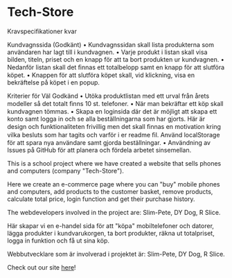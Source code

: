 # Tech-Store

Kravspecifikationer kvar


Kundvagnssida (Godkänt)
•	Kundvagnssidan skall lista produkterna som användaren har lagt till i kundvagnen.
•	Varje produkt i listan skall visa bilden, titeln, priset och en knapp för att ta bort produkten ur kundvagnen.
•	Nedanför listan skall det ﬁnnas ett totalbelopp samt en knapp för att slutföra köpet.
•	Knappen för att slutföra köpet skall, vid klickning, visa en bekräftelse på köpet i en popup.

Kriterier för Väl Godkänd
•	Utöka produktlistan med ett urval från årets modeller så det totalt ﬁnns 10 st. telefoner.
•	När man bekräftar ett köp skall kundvagnen tömmas.
•	Skapa en loginsida där det är möjligt att skapa ett konto samt logga in och se alla beställningarna som har gjorts. Här är design och funktionaliteten frivillig men det skall ﬁnnas en motivation kring vilka besluts som har tagits och varför i er readme ﬁl. Använd localStorage för att spara nya användare samt gjorda beställningar.
•	Användning av Issues på GitHub för att planera och fördela arbetet sinsemellan.



This is a school project where we have created a website that sells phones and computers (company "Tech-Store").

Here we create an e-commerce page where you can "buy" mobile phones and computers,
add products to the customer basket, remove products, calculate total price, login function and get their purchase history.

The webdevelopers involved in the project are: Slim-Pete, DY Dog, R Slice.

Här skapar vi en e-handel sida för att "köpa" mobiltelefoner och datorer, 
lägga produkter i kundvarukorgen, ta bort produkter, räkna ut totalpriset, logga in funktion och få ut sina köp.

Webbutvecklare som är involverad i projektet är: Slim-Pete, DY Dog, R Slice.

Check out our site [here](https://ranchino.github.io/Tech-Store/)!
